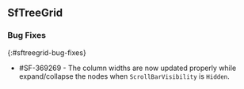 ## SfTreeGrid

### Bug Fixes
{:#sftreegrid-bug-fixes}

* \#SF-369269 - The column widths are now updated properly while expand/collapse the nodes when `ScrollBarVisibility` is `Hidden`.
